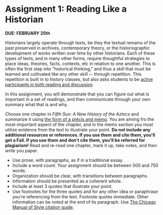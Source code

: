 # Assignment 1: Reading Like a Historian 

**DUE: FEBRUARY 25th**


Historians largely operate through texts, be they the textual remains of the past preserved in archives, contemporary theory, or the historiographic development of works written over time by other historians. Each of these types of texts, and in many other forms, require thoughtful strategies to place ideas, theories, facts, contexts, etc in relation to one another. This is often the first step into "historical thinking," and thus a skill that must be learned and cultivated like any other skill -- through repetition. This repetition is built in to history classes, but also asks students to be [active participants in both reading and discussion](https://chadblack.net/2023SPORT/resources/an%20approach%20to%20making%20notes/). 

In this assignment, you will demonstrate that you can figure out what is important in a set of readings, and then communicate through your own summary what that is and why. 

Choose one chapter in *Fifth Sun: A New History of the Aztecs* and summarize it using [the form of a précis and memo](https://chadblack.net/2023SPORT/resources/how%20to%20write%20a%20precis%20and%20memo/). You are aiming fro the most-important aspect of the chapter, and in the memo section you must utilize evidence from the text to illustrate your point. **Do not include any additional resources or references. If you use them and cite them, you'll get a Fail. If you use them and don't cite them, you'll be referred for plagiarism!** Read and re-read one chapter, mark it up, take notes, and then write you paper.  

* Use prose, with paragraphs, as if in a traditional essay.  
* Include a word count. Your assignment should be between 500 and 750 words.  
* Organization should be clear, with transitions between paragraphs.  
* Information should be presented as a coherent whole.  
* Include at least 3 quotes that illustrate your point.  
* Use footnotes for the three quotes and for any other idea or paraphrase you're referencing from the text. Footnote quotes immediate. Other information can be noted at the end of its paragraph. Use [The Chicago Manual of Style citation guide](https://www.chicagomanualofstyle.org/tools_citationguide/citation-guide-1.html).  


